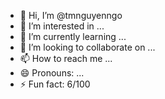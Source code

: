 - 👋 Hi, I’m @tmnguyenngo
- 👀 I’m interested in ...
- 🌱 I’m currently learning ...
- 💞️ I’m looking to collaborate on ...
- 📫 How to reach me ...
- 😄 Pronouns: ...
- ⚡ Fun fact: 6/100

<!---
tmnguyenngo/tmnguyenngo is a ✨ special ✨ repository because its `README.md` (this file) appears on your GitHub profile.
You can click the Preview link to take a look at your changes.
--->
